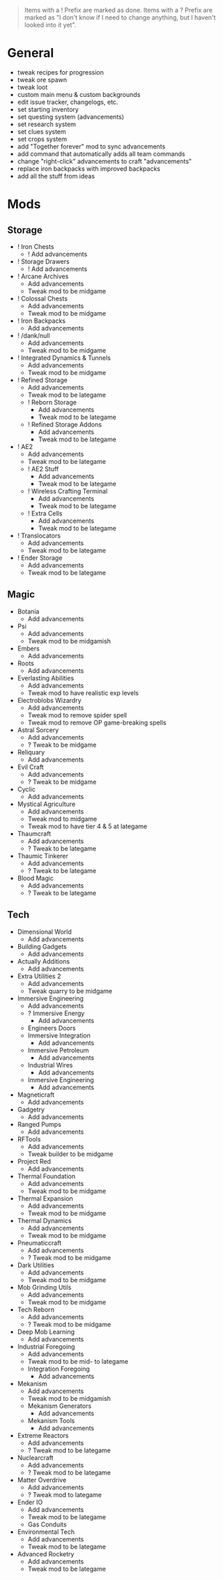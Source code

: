 > Items with a ! Prefix are marked as done.
> Items with a ? Prefix are marked as "I don't know if I need to change anything, but I haven't looked into it yet".

# General

- tweak recipes for progression
- tweak ore spawn
- tweak loot
- custom main menu & custom backgrounds
- edit issue tracker, changelogs, etc.
- set starting inventory
- set questing system (advancements)
- set research system
- set clues system
- set crops system
- add "Together forever" mod to sync advancements
- add command that automatically adds all team commands
- change "right-click" advancements to craft "advancements"
- replace iron backpacks with improved backpacks
- add all the stuff from ideas

# Mods

## Storage

- ! Iron Chests
    - ! Add advancements
- ! Storage Drawers
    - ! Add advancements
- ! Arcane Archives
    - Add advancements
    - Tweak mod to be midgame
- ! Colossal Chests
    - Add advancements
    - Tweak mod to be midgame
- ! Iron Backpacks
    - Add advancements
- ! /dank/null
    - Add advancements
    - Tweak mod to be midgame
- ! Integrated Dynamics & Tunnels
    - Add advancements
    - Tweak mod to be midgame
- ! Refined Storage
    - Add advancements
    - Tweak mod to be lategame
    - ! Reborn Storage
        - Add advancements
        - Tweak mod to be lategame
    - ! Refined Storage Addons
        - Add advancements
        - Tweak mod to be lategame
- ! AE2
    - Add advancements
    - Tweak mod to be lategame
    - ! AE2 Stuff
        - Add advancements
        - Tweak mod to be lategame
    - ! Wireless Crafting Terminal
        - Add advancements
        - Tweak mod to be lategame
    - ! Extra Cells
        - Add advancements
        - Tweak mod to be lategame
- ! Translocators
    - Add advancements
    - Tweak mod to be lategame
- ! Ender Storage
    - Add advancements
    - Tweak mod to be lategame

## Magic

- Botania
    - Add advancements
- Psi
    - Add advancements
    - Tweak mod to be midgamish
- Embers
    - Add advancements
- Roots
    - Add advancements
- Everlasting Abilities
    - Add advancements
    - Tweak mod to have realistic exp levels
- Electroblobs Wizardry
    - Add advancements
    - Tweak mod to remove spider spell
    - Tweak mod to remove OP game-breaking spells
- Astral Sorcery
    - Add advancements
    - ? Tweak to be midgame
- Reliquary
    - Add advancements
- Evil Craft
    - Add advancements
    - ? Tweak to be midgame
- Cyclic
    - Add advancements
- Mystical Agriculture
    - Add advancements
    - Tweak mod to midgame
    - Tweak mod to have tier 4 & 5 at lategame
- Thaumcraft
    - Add advancements
    - ? Tweak to be lategame
- Thaumic Tinkerer
    - Add advancements
    - ? Tweak to be lategame
- Blood Magic
    - Add advancements
    - ? Tweak to be lategame

## Tech

- Dimensional World
    - Add advancements
- Building Gadgets
    - Add advancements
- Actually Additions
    - Add advancements
- Extra Utilities 2
    - Add advancements
    - Tweak quarry to be midgame
- Immersive Engineering
    - Add advancements
    - ? Immersive Energy
        - Add advancements
    - Engineers Doors
    - Immersive Integration
        - Add advancements
    - Immersive Petroleum
        - Add advancements
    - Industrial Wires
        - Add advancements
    - Immersive Engineering
        - Add advancements
- Magneticraft
    - Add advancements
- Gadgetry
    - Add advancements
- Ranged Pumps
    - Add advancements
- RFTools
    - Add advancements
    - Tweak builder to be midgame
- Project Red
    - Add advancements
- Thermal Foundation
    - Add advancements
    - Tweak mod to be midgame
- Thermal Expansion
    - Add advancements
    - Tweak mod to be midgame
- Thermal Dynamics
    - Add advancements
    - Tweak mod to be midgame
- Pneumaticcraft
    - Add advancements
    - ? Tweak mod to be midgame
- Dark Utilities
    - Add advancements
    - Tweak mod to be midgame
- Mob Grinding Utils
    - Add advancements
    - Tweak mod to be midgame
- Tech Reborn
    - Add advancements
    - ? Tweak mod to be midgame
- Deep Mob Learning
    - Add advancements
- Industrial Foregoing
    - Add advancements
    - Tweak mod to be mid- to lategame
    - Integration Foregoing
        - Add advancements
- Mekanism
    - Add advancements
    - Tweak mod to be midgamish
    - Mekanism Generators
        - Add advancements
    - Mekanism Tools
        - Add advancements
- Extreme Reactors
    - Add advancements
    - ? Tweak mod to be lategame
- Nuclearcraft
    - Add advancements
    - ? Tweak mod to be lategame
- Matter Overdrive
    - Add advancements
    - ? Tweak mod to lategame
- Ender IO
    - Add advancements
    - Tweak mod to be lategame
    - Gas Conduits
- Environmental Tech
    - Add advancements
    - Tweak mod to be lategame
- Advanced Rocketry
    - Add advancements
    - Tweak mod to be lategame
